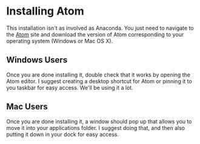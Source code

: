 # Installing Atom

This installation isn't as involved as Anaconda. You just need to navigate
to the [Atom](http://flight-manual.atom.io/getting-started/sections/installing-atom/) site and download the version of Atom corresponding to your operating system (Windows or Mac OS X).

## Windows Users

Once you are done installing it, double check that it works by opening the
Atom editor. I suggest creating a desktop shortcut for Atom or pinning
it to you taskbar for easy access. We'll be using it a lot.

## Mac Users

Once you are done installing it, a window should pop up that allows you to
move it into your applications folder. I suggest doing that, and then
also putting it down in your dock for easy access.
